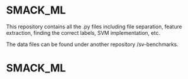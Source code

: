 # SMACK_ML

This repository contains all the .py files including file separation, feature extraction, finding the correct labels, SVM implementation, etc.

The data files can be found under another repository /sv-benchmarks.
# SMACK_ML
